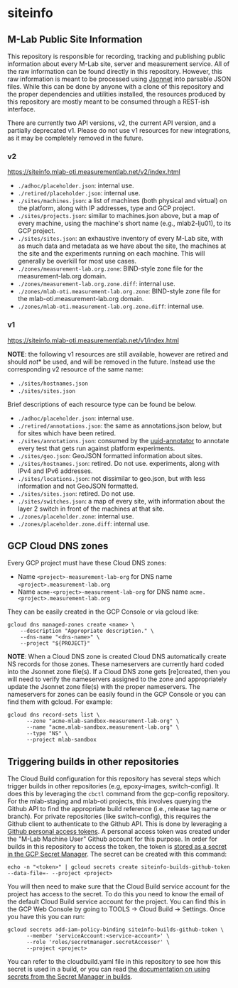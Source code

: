 # siteinfo

## M-Lab Public Site Information

This repository is responsible for recording, tracking and publishing public
information about every M-Lab site, server and measurement service. All of the
raw information can be found directly in this repository. However, this raw
information is meant to be processed using [Jsonnet](https://jsonnet.org/) into
parsable JSON files. While this can be done by anyone with a clone of this
repository and the proper dependencies and utilities installed, the resources
produced by this repository are mostly meant to be consumed through a REST-ish
interface.

There are currently two API versions, v2, the current API version, and a
partially deprecated v1. Please do not use v1 resources for new integrations, as
it may be completely removed in the future.

### v2

<https://siteinfo.mlab-oti.measurementlab.net/v2/index.html>

* `./adhoc/placeholder.json`: internal use.
* `./retired/placeholder.json`: internal use.
* `./sites/machines.json`: a list of machines (both physical and virtual) on the
  platform, along with IP addresses, type and GCP project.
* `./sites/projects.json`: similar to machines.json above, but a map of every
  machine, using the machine's short name (e.g., mlab2-lju01), to its GCP
  project.
* `./sites/sites.json`: an exhaustive inventory of every M-Lab site, with as
  much data and metadata as we have about the site, the machines at the site and
  the experiments running on each machine. This will generally be overkill for
  most use cases.
* `./zones/measurement-lab.org.zone`: BIND-style zone file for the
  measurement-lab.org domain.
* `./zones/measurement-lab.org.zone.diff`: internal use.
* `./zones/mlab-oti.measurement-lab.org.zone`: BIND-style zone file for the
  mlab-oti.measurement-lab.org domain.
* `./zones/mlab-oti.measurement-lab.org.zone.diff`: internal use.

### v1

<https://siteinfo.mlab-oti.measurementlab.net/v1/index.html>

**NOTE**: the following v1 resources are still available, however are retired
and should *not** be used, and will be removed in the future. Instead use the
corresponding v2 resource of the same name:

* `./sites/hostnames.json`
* `./sites/sites.json`

Brief descriptions of each resource type can be found be below.

* `./adhoc/placeholder.json`: internal use.
* `./retired/annotations.json`: the same as annotations.json below, but for
  sites which have been retired.
* `./sites/annotations.json`: consumed by the
  [uuid-annotator](https://github.com/m-lab/uuid-annotator) to annotate every
  test that gets run against platform experiments.
* `./sites/geo.json`: GeoJSON formatted information about sites.
* `./sites/hostnames.json`: retired. Do not use.
  experiments, along with IPv4 and IPv6 addresses.
* `./sites/locations.json`: not dissimilar to geo.json, but with less
  information and not GeoJSON formatted.
* `./sites/sites.json`: retired. Do not use.
* `./sites/switches.json`: a map of every site, with information about the layer
  2 switch in front of the machines at that site.
* `./zones/placeholder.zone`: internal use.
* `./zones/placeholder.zone.diff`: internal use.

## GCP Cloud DNS zones

Every GCP project must have these Cloud DNS zones:

* Name `<project>-measurement-lab-org` for DNS name `<project>.measurement-lab.org`
* Name `acme-<project>-measurement-lab-org` for DNS name
  `acme.<project>.measurement-lab.org`

They can be easily created in the GCP Console or via gcloud like:

```lang-sh
gcloud dns managed-zones create <name> \
    --description "Appropriate description." \
    --dns-name "<dns-name>" \
    --project "${PROJECT}"
```

**NOTE**: When a Cloud DNS zone is created Cloud DNS automatically create NS
records for those zones. These nameservers are currently hard coded into the
Jsonnet zone file(s). If a Cloud DNS zone gets [re]created, then you will need
to verify the nameservers assigned to the zone and appropriately update the
Jsonnet zone file(s) with the proper nameservers. The nameservers for zones
can be easily found in the GCP Console or you can find them with gcloud. For
example:

```lang-sh
gcloud dns record-sets list \
      --zone "acme-mlab-sandbox-measurement-lab-org" \
      --name "acme.mlab-sandbox.measurement-lab.org" \
      --type "NS" \
      --project mlab-sandbox
```

## Triggering builds in other repositories

The Cloud Build configuration for this repository has several steps which
trigger builds in other repositories (e.g, epoxy-images, switch-config). It does
this by leveraging the `cbctl` command from the gcp-config repository. For the
mlab-staging and mlab-oti projects, this involves querying the Github API to find
the appropriate build reference (i.e., release tag name or branch). For private
repositories (like switch-config), this requires the Github client to
authenticate to the Github API. This is done by leveraging a [Github personal
access
tokens](https://docs.github.com/en/github/authenticating-to-github/keeping-your-account-and-data-secure/creating-a-personal-access-token).
A personal access token was created under the "M-Lab Machine User" Github
account for this purpose. In order for builds in this repository to access the
token, the token is [stored as a secret in the GCP Secret
Manager](https://cloud.google.com/build/docs/securing-builds/use-secrets). The
secret can be created with this command:

```lang-sh
echo -n "<token>" | gcloud secrets create siteinfo-builds-github-token --data-file=- --project <project>
```

You will then need to make sure that the Cloud Build service account for the
project has access to the secret. To do this you need to know the email of the
default Cloud Build service account for the project. You can find this in the
GCP Web Console by going to TOOLS -> Cloud Build -> Settings. Once you have this
you can run:

```lang-sh
gcloud secrets add-iam-policy-binding siteinfo-builds-github-token \
      --member 'serviceAccount:<service-account>' \
      --role 'roles/secretmanager.secretAccessor' \
      --project <project>
```

You can refer to the cloudbuild.yaml file in this repository to see how this
secret is used in a build, or you can read [the documentation on using secrets
from the Secret Manager in builds](https://cloud.google.com/build/docs/securing-builds/use-secrets).

